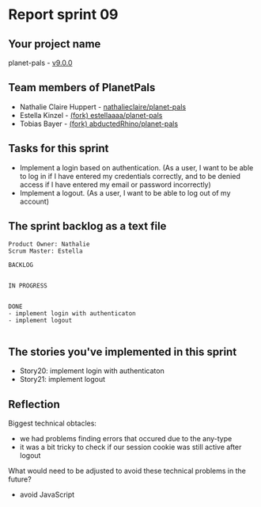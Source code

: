 # Report sprint 09

## Your project name

planet-pals - [v9.0.0](https://github.com/nathalieclaire/planet-pals/releases/tag/v9.0.0)

## Team members of PlanetPals

* Nathalie Claire Huppert - [nathalieclaire/planet-pals](https://github.com/nathalieclaire/planet-pals)
* Estella Kinzel - [(fork) estellaaaa/planet-pals](https://github.com/estellaaaa/planet-pals)
* Tobias Bayer - [(fork) abductedRhino/planet-pals](https://github.com/abductedRhino/planet-pals)

## Tasks for this sprint

* Implement a login based on authentication.
    (As a user, I want to be able to log in if I have entered my credentials correctly, and to be denied access if I have entered my email or password incorrectly)
* Implement a logout.
    (As a user, I want to be able to log out of my account)

## The sprint backlog as a text file

```
Product Owner: Nathalie
Scrum Master: Estella

BACKLOG


IN PROGRESS


DONE
- implement login with authenticaton
- implement logout


```

## The stories you've implemented in this sprint
- Story20: implement login with authenticaton
- Story21: implement logout


## Reflection

Biggest technical obtacles: 
- we had problems finding errors that occured due to the any-type
- it was a bit tricky to check if our session cookie was still active after logout

What would need to be adjusted to avoid these technical problems in the future?
- avoid JavaScript
